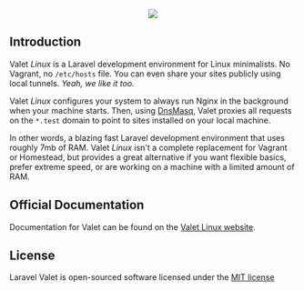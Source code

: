 <p align="center"><img src="https://cdn.jsdelivr.net/gh/cpriego/valet-linux-docs@master/assets/valet-logo.png" width=></p>

## Introduction

Valet *Linux* is a Laravel development environment for Linux minimalists. No Vagrant, no `/etc/hosts` file. You can even share your sites publicly using local tunnels. _Yeah, we like it too._

Valet *Linux* configures your system to always run Nginx in the background when your machine starts. Then, using [DnsMasq](https://en.wikipedia.org/wiki/Dnsmasq), Valet proxies all requests on the `*.test` domain to point to sites installed on your local machine.

In other words, a blazing fast Laravel development environment that uses roughly 7mb of RAM. Valet *Linux* isn't a complete replacement for Vagrant or Homestead, but provides a great alternative if you want flexible basics, prefer extreme speed, or are working on a machine with a limited amount of RAM.

## Official Documentation

Documentation for Valet can be found on the [Valet Linux website](https://cpriego.github.io/valet-linux-docs/).

## License

Laravel Valet is open-sourced software licensed under the [MIT license](http://opensource.org/licenses/MIT)
